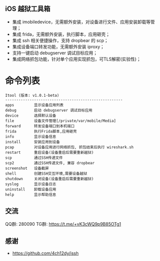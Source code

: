 ## iOS 越狱工具箱
* 集成 imobiledevice，无需额外安装，对设备进行文件、应用安装卸载等管理；
* 集成 frida，无需额外安装，执行脚本，应用砸壳；
* 集成 ssh 相关便捷操作，支持 dropbear 的 scp；
* 集成设备端口转发功能，无需额外安装 iproxy；
* 支持一键启动 debugserver 调试目标应用；
* 集成网络抓包功能，针对单个应用实现抓包，可TLS解密(实验性)；

# 命令列表
```shell
Itool (版本: v1.0.1-beta)
-----------------------------------------------------
apps         显示设备应用列表
debug        启动 debugserver 调试目标应用
device       选择默认设备
file         设备文件管理[/private/var/mobile/Media]
forward      转发设备端口到本机端口
frida        执行Frida脚本,应用砸壳
info         显示设备信息
install      安装应用到设备
pcap         对设备应用进行网络抓包, 抓包结束后执行 wireshark.sh
restart      重启设备(设备重启后需要重新越狱)
scp          通过SSH传递文件
scp2         通过SSH传递文件, 兼容 dropbear
screenshot   设备截屏
shell        创建SSH交互环境,需要设备越狱
shutdown     关闭设备(设备重启后需要重新越狱)
syslog       显示设备日志
uninstall    卸载设备应用
help         显示帮助信息
```

## 交流
QQ群: 280090
TG群: https://t.me/+vK3cWQ9p9B85OTg1

## 感谢
* https://github.com/4ch12dy/issh
